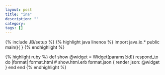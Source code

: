 ```yaml
---
layout: post
title: "ina"
description: ""
category: 
tags: []
---
```

{% include JB/setup %}
{% highlight java  linenos %}
import java.io.*
public main(){
}
{% endhighlight %}


{% highlight ruby %}
def show
  @widget = Widget(params[:id])
  respond_to do |format|
    format.html # show.html.erb
    format.json { render json: @widget }
  end
end
{% endhighlight %}
